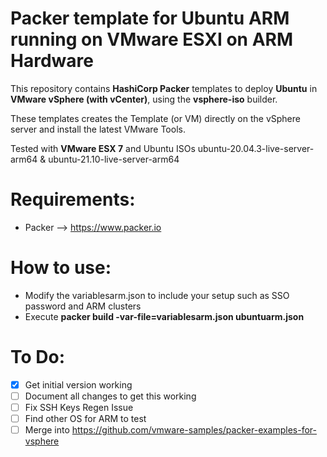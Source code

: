 # Packer template for Ubuntu ARM running on VMware ESXI on ARM Hardware


This repository contains **HashiCorp Packer** templates to deploy **Ubuntu** in **VMware vSphere (with vCenter)**, using the **vsphere-iso** builder.

These templates creates the Template (or VM) directly on the vSphere server and install the latest VMware Tools.

Tested with **VMware ESX 7** and Ubuntu ISOs ubuntu-20.04.3-live-server-arm64 & ubuntu-21.10-live-server-arm64

# Requirements: #

* Packer --> https://www.packer.io

# How to use: #
- Modify the variablesarm.json to include your setup such as SSO password and ARM clusters
- Execute **packer build -var-file=variablesarm.json ubuntuarm.json**


# To Do: #

- [x] Get initial version working
- [ ] Document all changes to get this working
- [ ] Fix SSH Keys Regen Issue
- [ ] Find other OS for ARM to test
- [ ] Merge into https://github.com/vmware-samples/packer-examples-for-vsphere
